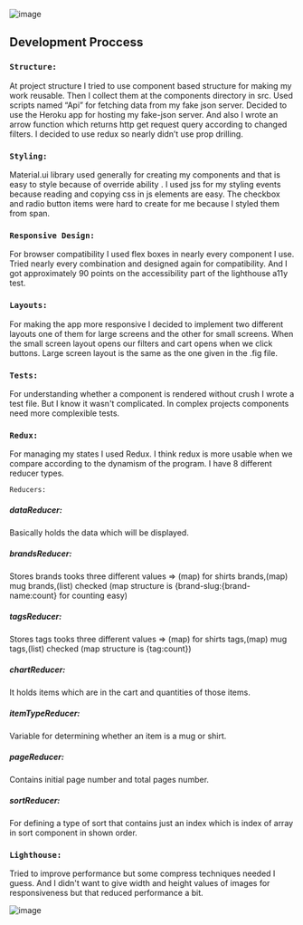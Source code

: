 ![image](https://user-images.githubusercontent.com/48286710/145713370-9c2b02a4-8368-4ddc-aa8c-838264dffdfb.png)


## Development Proccess

### `Structure: `
At project structure I tried to use component based structure for making my work reusable. Then I collect them at the components directory in src. Used scripts named “Api” for fetching data from my fake json server. Decided to use the Heroku app for hosting my fake-json server.  And also I wrote an arrow function which returns http get request query according to changed filters. I decided to use redux so nearly didn’t use prop drilling.


### `Styling: `
Material.ui library used generally for creating my components and that is easy to style because of override ability .
I used jss for my styling events because reading and copying css in js elements are easy. 
The checkbox and radio button items were hard to create for me because I styled them from span.
### `Responsive Design: `
For browser compatibility I used flex boxes in nearly every component I use. Tried nearly every combination and designed again for compatibility. And I got approximately 90 points on the accessibility part of the lighthouse a11y test.
### `Layouts: `
For making the app more responsive I decided to implement two different layouts one of them for large screens and the other for small screens. When the small screen layout opens our filters and cart opens when we click buttons. Large screen layout is the same as the one given in the .fig file.
### `Tests: `
For understanding whether a component is rendered without crush I wrote a test file. But I know it wasn't complicated. In complex projects components need more complexible tests.
### `Redux: `
For managing my states I used Redux. I think redux is more usable when we 
compare according to the dynamism of the program. I have 8 different reducer types.

`Reducers: `
##### dataReducer:
Basically holds the data which will be displayed.
##### brandsReducer:
Stores brands tooks three different values => (map) for shirts brands,(map) mug brands,(list) checked (map structure is {brand-slug:{brand-name:count} for counting easy)
##### tagsReducer:
Stores tags tooks three different values => (map) for shirts tags,(map) mug tags,(list) checked (map structure is {tag:count})
##### chartReducer:
It holds items which are in the cart and quantities of those items.
##### itemTypeReducer:
Variable for determining whether an item is a mug or shirt.
##### pageReducer:
Contains initial page number and total pages number.
##### sortReducer:
For defining a type of sort that contains just an index which is index of array in sort component in shown order.
### `Lighthouse:`
Tried to improve performance but some compress techniques needed I guess. And I didn't want to give width and height values of images for responsiveness but that reduced performance a bit.

![image](https://user-images.githubusercontent.com/48286710/145710863-fe2c37f8-a24f-44ed-aa8a-fceb59ca25d5.png)
